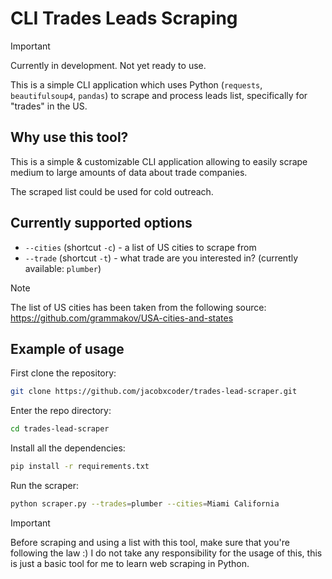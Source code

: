 # CLI Trades Leads Scraping

> [!IMPORTANT]
> Currently in development. Not yet ready to use.

This is a simple CLI application which uses Python (`requests`, `beautifulsoup4`, `pandas`) to scrape and process leads list, specifically for "trades" in the US.

## Why use this tool?

This is a simple & customizable CLI application allowing to easily scrape medium to large amounts of data about trade companies.

The scraped list could be used for cold outreach.

## Currently supported options

- `--cities` (shortcut `-c`) - a list of US cities to scrape from
- `--trade` (shortcut `-t`) - what trade are you interested in? (currently available: `plumber`)

> [!NOTE]
> The list of US cities has been taken from the following source: https://github.com/grammakov/USA-cities-and-states

## Example of usage

First clone the repository:

```bash
git clone https://github.com/jacobxcoder/trades-lead-scraper.git
```

Enter the repo directory:

```bash
cd trades-lead-scraper
```

Install all the dependencies:

```bash
pip install -r requirements.txt
```

Run the scraper:

```bash
python scraper.py --trades=plumber --cities=Miami California
```

> [!IMPORTANT]
> Before scraping and using a list with this tool, make sure that you're following the law :) I do not take any responsibility for the usage of this, this is just a basic tool for me to learn web scraping in Python.
